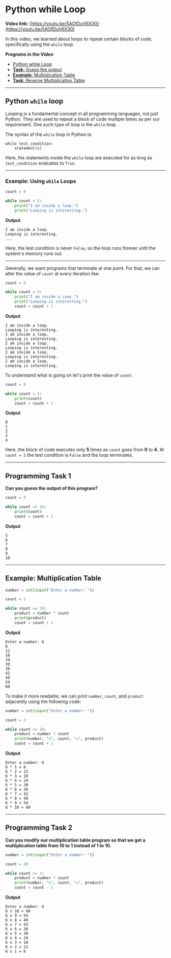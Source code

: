 # Python while Loop

**Video link:** [https://youtu.be/5AOfDuV6X30](https://youtu.be/5AOfDuV6X30)

In this video, we learned about loops to repeat certain blocks of code, specifically using the `while` loop.

**Programs in the Video**

- [Python while Loop](#python-while-loop-1)
- [**Task**: Guess the output](#programming-task-1)
- [**Example**: Multiplication Table](#example-multiplication-table)
- [**Task**: Reverse Multiplication Table](#programming-task-2)

---

## Python `while` loop
Looping is a fundamental concept in all programming languages, not just Python. They are used to repeat a block of code multiple times as per our requirement. One such type of loop is the `while` loop.

The syntax of the `while` loop in Python is:

```
while test_condition:
    statement(s)
```

Here, the statements inside the `while` loop are executed for as long as `test_condition` evaluates to `True`.

---

### Example: Using `while` Loops

```python
count = 0

while count < 5:
    print("I am inside a loop.")
    print("Looping is interesting.")
```

**Output**

```
I am inside a loop.
Looping is interesting.
...
```

Here, the test condition is never `False`, so the loop runs forever until the system's memory runs out.

---

Generally, we want programs that terminate at one point. For that, we can alter the value of `count` at every iteration like:

```python
count = 0

while count < 5:
    print("I am inside a Loop.")
    print("Looping is interesting.")
    count = count + 1
```

**Output**

```
I am inside a loop.
Looping is interesting.
I am inside a loop.
Looping is interesting.
I am inside a loop.
Looping is interesting.
I am inside a loop.
Looping is interesting.
I am inside a loop.
Looping is interesting.
```

To understand what is going on let's print the value of `count`:

```python
count = 0

while count < 5:
    print(count)
    count = count + 1
```

**Output**

```
0
1
2
3
4
```
Here, the block of code executes only **5** times as `count` goes from **0** to **4**. At `count = 5` the test condition is `False` and the loop terminates. 

---

## Programming Task 1

**Can you guess the output of this program?**

```python
count = 5

while count <= 10:
    print(count)
    count = count + 1
```

**Output**

```
5
6
7
8
9
10
```

---

## Example: Multiplication Table

```python
number = int(input("Enter a number: "))

count = 1

while count <= 10:
    product = number * count
    print(product)
    count = count + 1
```

**Output**

```
Enter a number: 6
6
12
18
24
30
36
42
48
54
60
```

To make it more readable, we can print `number`, `count`, and `product` adjacently using the following code:

```python
number = int(input("Enter a number: "))

count = 1

while count <= 10:
    product = number * count
    print(number, "x", count, "=", product)
    count = count + 1
```

**Output**

```
Enter a number: 6
6 * 1 = 6
6 * 2 = 12
6 * 3 = 18
6 * 4 = 24
6 * 5 = 30
6 * 6 = 36
6 * 7 = 42
6 * 8 = 48
6 * 9 = 54
6 * 10 = 60
```

---

## Programming Task 2

**Can you modify our multiplication table program so that we get a multiplication table from 10 to 1 instead of 1 to 10.**

```python
number = int(input("Enter a number: "))

count = 10

while count >= 1:
    product = number * count
    print(number, "x", count, "=", product)
    count = count - 1
```

**Output**

```
Enter a number: 6
6 x 10 = 60
6 x 9 = 54
6 x 8 = 48
6 x 7 = 42
6 x 6 = 36
6 x 5 = 30
6 x 4 = 24
6 x 3 = 18
6 x 2 = 12
6 x 1 = 6
```